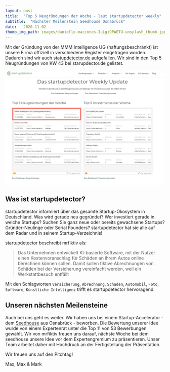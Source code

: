```yaml
---
layout: post
title:  "Top 5 Neugründungen der Woche - laut startupdetector weekly"
subtitle:  "Nächster Meilenstein Seedhouse Osnabrück"
date:   2020-11-02
thumb_img_path: images/danielle-macinnes-IuLgi9PWETU-unsplash_thumb.jpg
---
```


Mit der Gründung von der MMM Intelligence UG (haftungsbeschränkt) ist unsere Firma offiziell in verschiedene Register eingetragen worden. 
Dadurch sind wir auch [statupdetector.de](https://www.startupdetector.de/weekly-update/43/) aufgefallen. 
Wir sind in den Top 5 Neugründungen von KW 43 bei starupdector.de gelistet.

[![Screenshot startupdetector.de kw 43](/images/posts/2020-11-02-mrfiktiv-top-5-neugruendung-der-woche-statupdetector-de/Screenshot_2020-11-02.jpg)](https://www.startupdetector.de/weekly-update/43/)

## Was ist startupdetector?

startupdetector informiert über das gesamte Startup-Ökosystem in Deutschland.
Was wird gerade neu gegründet?
Wer investiert gerade in welche Startups?
Suchen Sie ganz neue oder bereits gewachsene Startups?
Gründer-Neulinge oder Serial Founders?
startupdetector hat sie alle auf dem Radar und in seinem Startup-Verzeichnis!

startupdetector beschreibt mrfiktiv als:

> Das Unternehmen entwickelt KI-basierte Software, mit der Nutzer einen Kostenvoranschlag für Schäden an ihrem Autos online berechnen können sollen. Damit sollen fiktive Abrechnungen von Schäden bei der Versicherung vereinfacht werden, weil ein Werkstattbesuch entfällt

Mit den Schlagworten `Versicherung`, `Abrechnung`, `Schaden`, `Automobil`, `Foto`, `Software`, `Künstliche Intelligenz` trifft es startupdetector hervoragend.

## Unseren nächsten Meilensteine

Auch bei uns geht es weiter. 
Wir haben uns bei einem Startup-Accelerator - dem [Seedhouse](https://www.seedhouse.de/) aus Osnabrúck - beworben.
Die Bewertung unserer Idee wurde von einem Expertenrat unter die Top 11 von 53 Bewerbungen gewählt.
Wir von mrfiktiv freuen uns darauf, nächste Woche bei dem seedhouse unsere Idee vor dem Expertengremium zu präsentieren.
Unser Team arbeitet daher mit Hochdruck an der Fertigstellung der Präsentation.

Wir freuen uns auf den Pitchtag!

Max, Max & Mark
